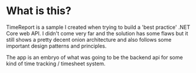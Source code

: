 # What is this?
TimeReport is a sample I created when trying to build a 'best practice' .NET Core web API. I didn't come very far and the solution has some flaws but it still shows a pretty decent onion architecture and also follows some important design patterns and principles.

The app is an embryo of what was going to be the backend api for some kind of time tracking / timesheet system.
